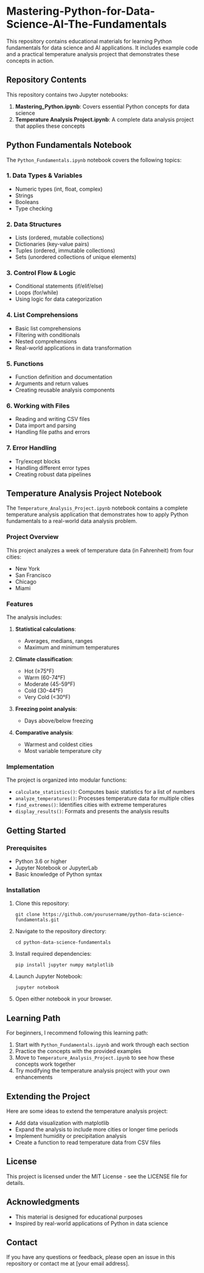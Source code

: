 # Mastering-Python-for-Data-Science-AI-The-Fundamentals

This repository contains educational materials for learning Python fundamentals for data science and AI applications. It includes example code and a practical temperature analysis project that demonstrates these concepts in action.

## Repository Contents

This repository contains two Jupyter notebooks:

1. **Mastering_Python.ipynb**: Covers essential Python concepts for data science
2. **Temperature Analysis Project.ipynb**: A complete data analysis project that applies these concepts

## Python Fundamentals Notebook

The `Python_Fundamentals.ipynb` notebook covers the following topics:

### 1. Data Types & Variables
- Numeric types (int, float, complex)
- Strings
- Booleans
- Type checking

### 2. Data Structures
- Lists (ordered, mutable collections)
- Dictionaries (key-value pairs)
- Tuples (ordered, immutable collections)
- Sets (unordered collections of unique elements)

### 3. Control Flow & Logic
- Conditional statements (if/elif/else)
- Loops (for/while)
- Using logic for data categorization

### 4. List Comprehensions
- Basic list comprehensions
- Filtering with conditionals
- Nested comprehensions
- Real-world applications in data transformation

### 5. Functions
- Function definition and documentation
- Arguments and return values
- Creating reusable analysis components

### 6. Working with Files
- Reading and writing CSV files
- Data import and parsing
- Handling file paths and errors

### 7. Error Handling
- Try/except blocks
- Handling different error types
- Creating robust data pipelines

## Temperature Analysis Project Notebook

The `Temperature_Analysis_Project.ipynb` notebook contains a complete temperature analysis application that demonstrates how to apply Python fundamentals to a real-world data analysis problem.

### Project Overview

This project analyzes a week of temperature data (in Fahrenheit) from four cities:
- New York
- San Francisco
- Chicago
- Miami

### Features

The analysis includes:

1. **Statistical calculations**:
   - Averages, medians, ranges
   - Maximum and minimum temperatures

2. **Climate classification**:
   - Hot (≥75°F)
   - Warm (60-74°F)
   - Moderate (45-59°F)
   - Cold (30-44°F)
   - Very Cold (<30°F)

3. **Freezing point analysis**:
   - Days above/below freezing

4. **Comparative analysis**:
   - Warmest and coldest cities
   - Most variable temperature city

### Implementation

The project is organized into modular functions:
- `calculate_statistics()`: Computes basic statistics for a list of numbers
- `analyze_temperatures()`: Processes temperature data for multiple cities
- `find_extremes()`: Identifies cities with extreme temperatures
- `display_results()`: Formats and presents the analysis results

## Getting Started

### Prerequisites

- Python 3.6 or higher
- Jupyter Notebook or JupyterLab
- Basic knowledge of Python syntax

### Installation

1. Clone this repository:
   ```
   git clone https://github.com/yourusername/python-data-science-fundamentals.git
   ```

2. Navigate to the repository directory:
   ```
   cd python-data-science-fundamentals
   ```

3. Install required dependencies:
   ```
   pip install jupyter numpy matplotlib
   ```

4. Launch Jupyter Notebook:
   ```
   jupyter notebook
   ```

5. Open either notebook in your browser.

## Learning Path

For beginners, I recommend following this learning path:

1. Start with `Python_Fundamentals.ipynb` and work through each section
2. Practice the concepts with the provided examples
3. Move to `Temperature_Analysis_Project.ipynb` to see how these concepts work together
4. Try modifying the temperature analysis project with your own enhancements

## Extending the Project

Here are some ideas to extend the temperature analysis project:
- Add data visualization with matplotlib
- Expand the analysis to include more cities or longer time periods
- Implement humidity or precipitation analysis
- Create a function to read temperature data from CSV files

## License

This project is licensed under the MIT License - see the LICENSE file for details.

## Acknowledgments

- This material is designed for educational purposes
- Inspired by real-world applications of Python in data science

## Contact

If you have any questions or feedback, please open an issue in this repository or contact me at [your email address].
